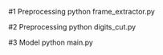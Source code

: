 #1 Preprocessing 
python frame_extractor.py

#2 Preprocessing
python digits_cut.py

#3 Model
python main.py
